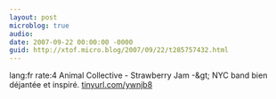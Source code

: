 ```yaml
---
layout: post
microblog: true
audio: 
date: 2007-09-22 00:00:00 -0000
guid: http://xtof.micro.blog/2007/09/22/t285757432.html
---
```

lang:fr rate:4 Animal Collective - Strawberry Jam -&amp;gt; NYC band bien déjantée et inspiré. [tinyurl.com/ywnjb8](http://tinyurl.com/ywnjb8)
